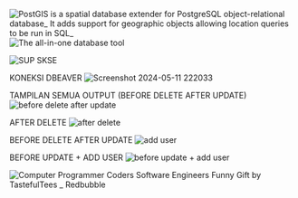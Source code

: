 ![PostGIS is a spatial database extender for PostgreSQL object-relational database_ It adds support for geographic objects allowing location queries to be run in SQL_](https://github.com/felix11736/Project-5/assets/111951543/8a3baa67-cf18-4891-9261-705e48fe6de0)
![The all-in-one database tool](https://github.com/felix11736/Project-5/assets/111951543/7b900486-e52a-40bb-98f4-926601ecc45d)


![SUP SKSE](https://github.com/felix11736/Project-5/assets/111951543/d424ad15-829e-4cbc-aef3-cb072416b474)


KONEKSI DBEAVER
![Screenshot 2024-05-11 222033](https://github.com/felix11736/Project-5/assets/111951543/2c9559aa-8dcd-47a0-8360-18362812e776)



TAMPILAN SEMUA OUTPUT 
(BEFORE DELETE AFTER UPDATE)
![before delete after update](https://github.com/felix11736/Project-5/assets/111951543/f9dff898-5670-4e5e-a6e9-eef30a9bf41b)

AFTER DELETE 
![after delete ](https://github.com/felix11736/Project-5/assets/111951543/73c943b2-0349-4373-8bc3-ed73a95e8f89)

BEFORE DELETE AFTER UPDATE 
![add user ](https://github.com/felix11736/Project-5/assets/111951543/994a429f-c84d-4bbe-8ad7-7c81d95b84d9)

BEFORE UPDATE + ADD USER 
![before update + add user](https://github.com/felix11736/Project-5/assets/111951543/7ddbe112-e216-485a-afe0-120a19e712ed)


![Computer Programmer Coders Software Engineers Funny Gift by TastefulTees _ Redbubble](https://github.com/felix11736/Project-5/assets/111951543/1c72c975-4521-44ad-b34e-e53f9585d43a)
